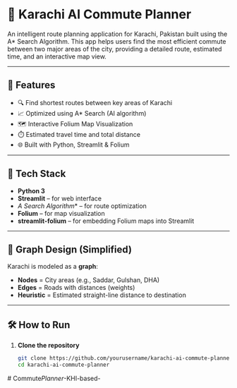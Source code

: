 # 🧭 Karachi AI Commute Planner

An intelligent route planning application for Karachi, Pakistan built using the A* Search Algorithm. This app helps users find the most efficient commute between two major areas of the city, providing a detailed route, estimated time, and an interactive map view.

---

## 🚀 Features

- 🔍 Find shortest routes between key areas of Karachi
- 📈 Optimized using A* Search (AI algorithm)
- 🗺️ Interactive Folium Map Visualization
- ⏱️ Estimated travel time and total distance
- 🌐 Built with Python, Streamlit & Folium

---

## 🧠 Tech Stack

- **Python 3**
- **Streamlit** – for web interface
- **A* Search Algorithm** – for route optimization
- **Folium** – for map visualization
- **streamlit-folium** – for embedding Folium maps into Streamlit

---

## 📌 Graph Design (Simplified)

Karachi is modeled as a **graph**:
- **Nodes** = City areas (e.g., Saddar, Gulshan, DHA)
- **Edges** = Roads with distances (weights)
- **Heuristic** = Estimated straight-line distance to destination

---

## 🛠️ How to Run

1. **Clone the repository**
   ```bash
   git clone https://github.com/yourusername/karachi-ai-commute-planner.git
   cd karachi-ai-commute-planner
#   C o m m u t e _ P l a n n e r _ - K H I - b a s e d -  
 